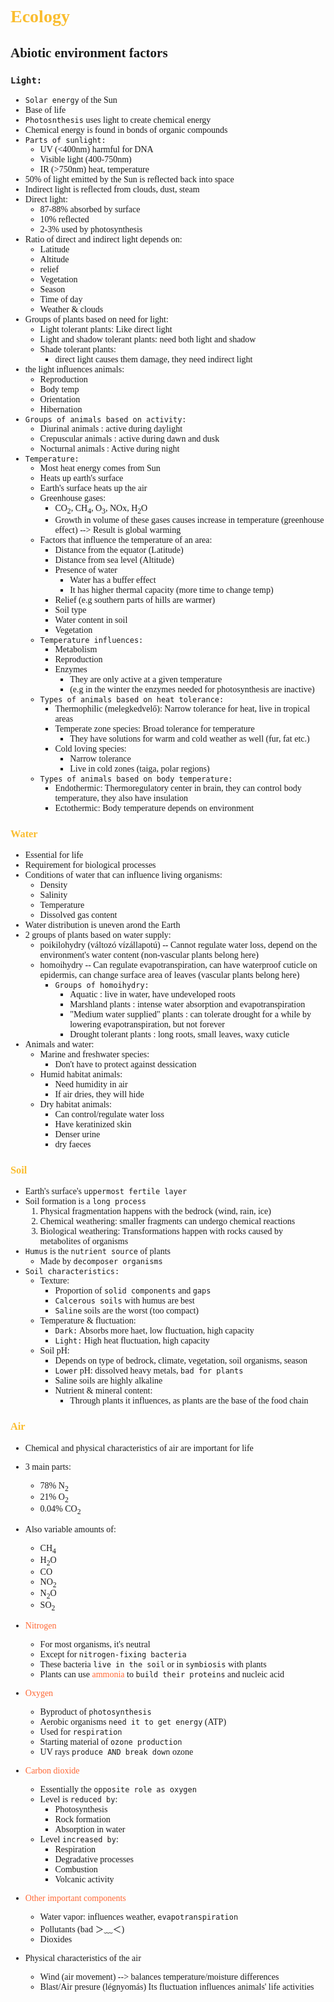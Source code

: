 <span style = "font-family:'cascadia code'">

# <span style="color:#fabd2f"> Ecology
## Abiotic environment factors
### `Light:`
  - `Solar energy` of the Sun
  - Base of life
  - `Photosnthesis` uses light to create chemical energy
  - Chemical energy is found in bonds of organic compounds
  - `Parts of sunlight:`
    - UV (<400nm) harmful for DNA
    - Visible light (400-750nm)
    - IR (>750nm) heat, temperature
  - 50% of light emitted by the Sun is reflected back into space
  - Indirect light is reflected from clouds, dust, steam
  - Direct light:
    - 87-88% absorbed by surface
    - 10% reflected
    - 2-3% used by photosynthesis
  -  Ratio of direct and indirect light depends on:
     -  Latitude
     -  Altitude
     -  relief
     -  Vegetation
     -  Season
     -  Time of day
     -  Weather & clouds
  - Groups of plants based on need for light:
    - Light tolerant plants: Like direct light
    - Light and shadow tolerant plants: need both light and shadow
    - Shade tolerant plants:
      - direct light causes them damage, they need indirect light
  - the light influences animals:
    - Reproduction
    - Body temp
    - Orientation
    - Hibernation
  - `Groups of animals based on activity:`
    - Diurinal animals : active during daylight
    - Crepuscular animals : active during dawn and dusk
    - Nocturnal animals : Active during night
- `Temperature:`
  - Most heat energy comes from Sun
  - Heats up earth's surface
  - Earth's surface heats up the air
  - Greenhouse gases:
    - CO<sub>2</sub>, CH<sub>4</sub>, O<sub>3</sub>, NOx, H<sub>2</sub>O
    - Growth in volume of these gases causes increase in temperature (greenhouse effect) --> Result is global warming
  - Factors that influence the temperature of an area:
    - Distance from the equator (Latitude)
    - Distance from sea level (Altitude)
    - Presence of water
      - Water has a buffer effect
      - It has higher thermal capacity (more time to change temp)
    - Relief (e.g southern parts of hills are warmer)
    - Soil type
    - Water content in soil
    - Vegetation
  - `Temperature influences:`
    - Metabolism
    - Reproduction
    - Enzymes
      - They are only active at a given temperature
      - (e.g in the winter the enzymes needed for photosynthesis are inactive)
  - `Types of animals based on heat tolerance:`
    - Thermophilic (melegkedvelő): Narrow tolerance for heat, live in tropical areas
    - Temperate zone species: Broad tolerance for temperature
      - They have solutions for warm and cold weather as well (fur, fat etc.)
    - Cold loving species:
      - Narrow tolerance
      - Live in cold zones (taiga, polar regions)
  - `Types of animals based on body temperature:`
    - Endothermic: Thermoregulatory center in brain, they can control body temperature, they also have insulation
    - Ectothermic: Body temperature depends on environment
### <span style="color:#fabd2f">Water
  - Essential for life
  - Requirement for biological processes
  - Conditions of water that can influence living organisms:
    - Density
    - Salinity
    - Temperature
    - Dissolved gas content
  - Water distribution is uneven arond the Earth
  - 2 groups of plants based on water supply:
    - poikilohydry (változó vízállapotú) -- Cannot regulate water loss, depend on the environment's water content (non-vascular plants belong here)
    - homoihydry -- Can regulate evapotranspiration, can have waterproof cuticle on epidermis, can change surface area of leaves (vascular plants belong here)
      - `Groups of homoihydry:`
        - Aquatic : live in water, have undeveloped roots
        - Marshland plants : intense water absorption and evapotranspiration
        - "Medium water supplied" plants : can tolerate drought for a while by lowering evapotranspiration, but not forever
        - Drought tolerant plants : long roots, small leaves, waxy cuticle
  - Animals and water:
    - Marine and freshwater species:
      - Don't have to protect against dessication
    - Humid habitat animals:
      - Need humidity in air
      - If air dries, they will hide
    - Dry habitat animals:
      - Can control/regulate water loss
      - Have keratinized skin
      - Denser urine
      - dry faeces

### <span style="color:#fabd2f">Soil
- Earth's surface's `uppermost fertile layer`
- Soil formation is a `long process`
    1. Physical fragmentation happens with the bedrock (wind, rain, ice)
    2. Chemical weathering: smaller fragments can undergo chemical reactions
    3. Biological weathering: Transformations happen with rocks caused by metabolites of organisms
- `Humus` is the `nutrient source` of plants  
  - Made by `decomposer organisms`
- `Soil characteristics:`
  - Texture:
    - Proportion of `solid components` and `gaps`
    - `Calcerous soils` with humus are best
    - `Saline` soils are the worst (too compact)
  - Temperature & fluctuation:
    - `Dark:` Absorbs more haet, low fluctuation, high capacity
    - `Light:` High heat fluctuation, high capacity
  - Soil pH:
    - Depends on type of bedrock, climate, vegetation, soil organisms, season
    - `Lower` pH: dissolved heavy metals, `bad for plants`
    - Saline soils are highly alkaline
    - Nutrient & mineral content:
      - Through plants it influences, as plants are the base of the food chain

### <span style="color:#fabd2f">Air
  - Chemical and physical characteristics of air are important for life
  - 3 main parts:
    - 78% N<sub>2</sub>
    - 21% O<sub>2</sub>
    - 0.04% CO<sub>2</sub>
  - Also variable amounts of:
    - CH<sub>4
    - H<sub>2</sub>O
    - CO
    - NO<sub>2
    - N<sub>2</sub>O
    - SO<sub>2
  - <span style="color:#ff6835">Nitrogen

    - For most organisms, it's neutral
    - Except for `nitrogen-fixing bacteria`
    - These bacteria `live in the soil` or in `symbiosis` with plants
    - Plants can use <span style="color:#ff6835">ammonia</span> to `build their proteins` and nucleic acid
  - <span style="color:#ff6835">Oxygen
    - Byproduct of `photosynthesis`
    - Aerobic organisms `need it to get energy` (ATP)
    - Used for `respiration`
    - Starting material of `ozone production`
    - UV rays `produce AND break down` ozone
  - <span style="color:#ff6835">Carbon dioxide
    - Essentially the `opposite role as oxygen`
    - Level is `reduced by`:
      - Photosynthesis
      - Rock formation
      - Absorption in water
    - Level `increased by`:
      - Respiration
      - Degradative processes
      - Combustion
      - Volcanic activity
  - <span style="color:#ff6835">Other important components
    - Water vapor: influences weather, `evapotranspiration`
    - Pollutants (bad ＞﹏＜)
    - Dioxides
  - Physical characteristics of the air
    - Wind (air movement) --> balances temperature/moisture differences
    - Blast/Air presure (légnyomás) Its fluctuation influences animals' life activities
